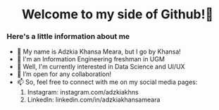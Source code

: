 <h1 align="center">Welcome to my side of Github!🥳</h1>
<h3 align="left">Here's a little information about me</h3>

- 👋 My name is Adzkia Khansa Meara, but I go by Khansa!
- 🌱 I'm an Information Engineering freshman in UGM
- 👀 Well, I'm currently interested in Data Science and UI/UX
- 💞️ I’m open for any collaboration!
- 📫 So, feel free to connect with me on my social media pages:
     1) Instagram: instagram.com/adzkiakhns
     2) LinkedIn: linkedin.com/in/adzkiakhansameara

